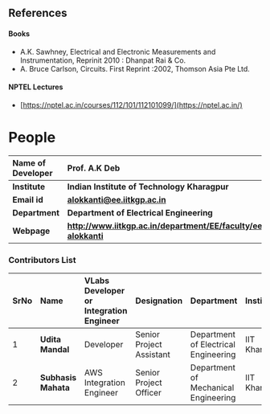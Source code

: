 ## References
#### Books
- A.K. Sawhney, Electrical and Electronic Measurements and Instrumentation, Reprinit 2010 : Dhanpat Rai & Co.
- A. Bruce Carlson, Circuits. First Reprint :2002, Thomson Asia Pte Ltd.
#### NPTEL Lectures
- [https://nptel.ac.in/courses/112/101/112101099/](https://nptel.ac.in/)


# People
<b>Name of Developer | <b> **Prof. A.K Deb**
:--|:--|
<b> Institute | <b>  **Indian Institute of Technology Kharagpur**
<b> Email id|     <b>  **alokkanti@ee.iitkgp.ac.in**
<b> Department |  **Department of Electrical Engineering**
<b>Webpage| <b> http://www.iitkgp.ac.in/department/EE/faculty/ee-alokkanti

### Contributors List

SrNo | Name | VLabs Developer or Integration Engineer | Designation | Department| Institute
:--|:--|:--|:--|:--|:--|
1 | **Udita Mandal** | Developer | Senior Project Assistant | Department of Electrical Engineering | IIT Kharagpur | 
2 | **Subhasis Mahata** |  AWS Integration Engineer  | Senior Project Officer | Department of Mechanical Engineering | IIT Kharagpur |
